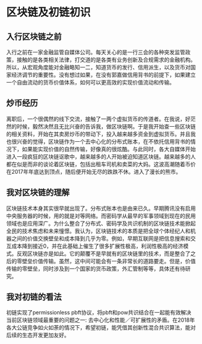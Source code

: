 # 区块链及初链初识
## 入行区块链之前
入行之前在一家金融监管自媒体公司。每天关心的是一行三会的各种突发监管政策，接触的是各类相关法律，打交道的是各类有业务创新及合规需求的金融机构。所以，从宏观角度能对金融略知一二，知道货币的发行、信用派生，以及货币对国家经济调节的重要性。没有想过如果，在没有郭嘉做信用背书的前提下，如果建立一个自由流动的货币价值体系，如何可以更高效的实现价值流动和传输。
## 炒币经历
离职后，一个很偶然的线下交流，接触了一两个虚拟货币的传道者。在我说，好茫然的时候，毅然决然且无比兴奋的告诉我，做区块链啊。于是我开始查一些区块链的相关资料，开始在其卖房炒币的带动下，投入越来越多资金到虚拟货币。并且我也很兴奋的觉得，区块链作为一个去中心化的分布式账本，在不依托信用背书的情况下，如果能实现价值的自然传输，好像真的很炫酷。与此同时，各大自媒体开始进入一段疯狂的区块链讴歌中，越来越多的人开始被迫知道区块链。越来越多的人都在似是而非的谈论着区块链，包括出租车司机和卖菜的大妈。这波高潮随着币价在2017年年底达到顶点，随后便开始无尽的跌跌不休。进入了漫长的熊市。
## 我对区块链的理解
区块链技术本身其实很早就出现了。分布式账本也是由来已久。早期腾讯没有启用中央服务器的时候，用的就是对等网络。而密码学从最早的军事领域到现在的民用领域也是应用深广。为什么整合了分布式、密码学及共识机制的区块链技术能掀起全民的技术焦虑和未来憧憬。我认为，区块链技术的本质是把全球个体经纪人和机器之间的价值交换壁垒和成本降到几乎为零。例如，早期互联网是把信息搜索和交互成本降到接近0，并在此基础上催生了很多扩展性极高，利润性极高的经济模式。反观区块链亦是如此。它的颠覆不是早就有的区块链里的技术，而是整合了之后的零壁垒价值传输。虽然，这中间可能会有一条非常长的道路要走。但是，价值传输的零壁垒，同时涉及到一个国家的货币政策，外汇管制等等，具体还有待研究。
## 我对初链的看法
初链实现了permissionless pbft协议，将pbft和pow共识结合在一起能有效解决当前区块链领域最重要的问题之一: 去中心化和性能／可扩展性的矛盾。在2018年各大公链竞争如火如荼的情况下，希望初链，能凭借其创新性混合共识算法，能对后续的生态开发更加友好。


